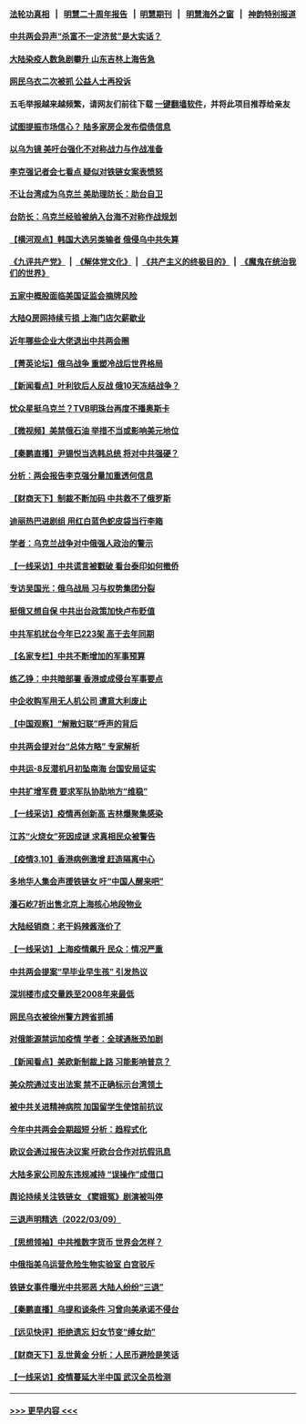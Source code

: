 #### [法轮功真相](https://github.com/gfw-breaker/truth/blob/master/README.md?t=0) &nbsp;&nbsp;|&nbsp;&nbsp; [明慧二十周年报告](https://github.com/gfw-breaker/mh-reports/blob/master/README.md?t=0) &nbsp;&nbsp;|&nbsp;&nbsp;[明慧期刊](https://github.com/gfw-breaker/mh-qikan) &nbsp;&nbsp;|&nbsp;&nbsp; [明慧海外之窗](https://github.com/gfw-breaker/mh-news/blob/master/README.md?t=0) &nbsp;&nbsp;|&nbsp;&nbsp; [神韵特别报道](https://github.com/gfw-breaker/mh-news/blob/master/shenyun.md?t=0)
#### [中共两会异声“杀富不一定济贫”是大实话？](../pages/nsc413/n13639051.md?t=03112001) 
#### [大陆染疫人数急剧攀升 山东吉林上海告急](../pages/nsc413/n13638314.md?t=03112001) 
#### [网民乌衣二次被抓 公益人士再投诉](../pages/nsc413/n13638844.md?t=03112001) 
#### 五毛举报越来越频繁，请网友们前往下载 [一键翻墙软件](https://github.com/gfw-breaker/ssr-accounts)，并将此项目推荐给亲友
#### [试图提振市场信心？ 陆多家房企发布偿债信息](../pages/nsc413/n13638310.md?t=03112001) 
#### [以乌为镜 美吁台强化不对称战力与作战准备](../pages/nsc413/n13638582.md?t=03112001) 
#### [李克强记者会七看点 疑似对铁链女案表愤怒](../pages/nsc413/n13638556.md?t=03112001) 
#### [不让台湾成为乌克兰 美助理防长：助台自卫](../pages/nsc413/n13638463.md?t=03112001) 
#### [台防长：乌克兰经验被纳入台海不对称作战规划](../pages/nsc413/n13637960.md?t=03112001) 
#### [【横河观点】韩国大选另类输者 俄侵乌中共失算](../pages/nsc413/n13637763.md?t=03112001) 
#### [《九评共产党》](https://github.com/begood0513/9ping.md/blob/master/README.md) &nbsp;|&nbsp; [《解体党文化》](../../../../jtdwh.md/blob/master/README.md)  &nbsp;|&nbsp; [《共产主义的终极目的》](../../../../gczydzjmd.md/blob/master/README.md) &nbsp;|&nbsp; [《魔鬼在统治我们的世界》](../../../../mgztzwmdsj.md/blob/master/README.md) 
#### [五家中概股面临美国证监会摘牌风险](../pages/nsc413/n13638320.md?t=03112001) 
#### [大陆Q房网持续亏损 上海门店欠薪歇业](../pages/nsc413/n13637826.md?t=03112001) 
#### [近年哪些企业大佬退出中共两会圈](../pages/nsc413/n13638007.md?t=03112001) 
#### [【菁英论坛】俄乌战争 重塑冷战后世界格局](../pages/nsc413/n13637750.md?t=03112001) 
#### [【新闻看点】叶利钦后人反战 俄10天冻结战争？](../pages/nsc413/n13637651.md?t=03112001) 
#### [忧众星挺乌克兰？TVB明珠台再度不播奥斯卡](../pages/nsc413/n13637659.md?t=03112001) 
#### [【微视频】美禁俄石油 举措不当或影响美元地位](../pages/nsc413/n13634817.md?t=03112001) 
#### [【秦鹏直播】尹锡悦当选韩总统 将对中共强硬？](../pages/nsc413/n13637740.md?t=03112001) 
#### [分析：两会报告李克强分量加重透何信息](../pages/nsc413/n13637584.md?t=03112001) 
#### [【财商天下】制裁不断加码 中共救不了俄罗斯](../pages/nsc413/n13637209.md?t=03112001) 
#### [迪丽热巴进剧组 用红白蓝色蛇皮袋当行李箱](../pages/nsc413/n13637452.md?t=03112001) 
#### [学者：乌克兰战争对中俄强人政治的警示](../pages/nsc413/n13637397.md?t=03112001) 
#### [【一线采访】中共谎言被戳破 看台泰印如何撤侨](../pages/nsc413/n13637070.md?t=03112001) 
#### [专访吴国光：俄乌战局 习与权势集团分裂](../pages/nsc413/n13637288.md?t=03112001) 
#### [挺俄又想自保 中共出台政策加快卢布贬值](../pages/nsc413/n13637457.md?t=03112001) 
#### [中共军机扰台今年已223架 高于去年同期](../pages/nsc413/n13637119.md?t=03112001) 
#### [【名家专栏】中共不断增加的军事预算](../pages/nsc413/n13636797.md?t=03112001) 
#### [练乙铮：中共暗部署 香港或成侵台军事要点](../pages/nsc413/n13636735.md?t=03112001) 
#### [中企收购军用无人机公司 遭意大利废止](../pages/nsc413/n13637136.md?t=03112001) 
#### [【中国观察】“解散妇联”呼声的背后](../pages/nsc413/n13636324.md?t=03112001) 
#### [中共两会提对台“总体方略” 专家解析](../pages/nsc413/n13637095.md?t=03112001) 
#### [中共运-8反潜机月初坠南海 台国安局证实](../pages/nsc413/n13635332.md?t=03112001) 
#### [中共扩增军费 要求军队协助地方“维稳”](../pages/nsc413/n13637020.md?t=03112001) 
#### [【一线采访】疫情再创新高 吉林爆聚集感染](../pages/nsc413/n13636079.md?t=03112001) 
#### [江苏“火烧女”死因成谜 求真相民众被警告](../pages/nsc413/n13636245.md?t=03112001) 
#### [【疫情3.10】香港病例激增 赶造隔离中心](../pages/nsc413/n13636257.md?t=03112001) 
#### [多地华人集会声援铁链女 吁“中国人醒来吧”](../pages/nsc413/n13636338.md?t=03112001) 
#### [潘石屹7折出售北京上海核心地段物业](../pages/nsc413/n13636465.md?t=03112001) 
#### [大陆经销商：老干妈辣酱涨价了](../pages/nsc413/n13636089.md?t=03112001) 
#### [【一线采访】上海疫情飙升 民众：情况严重](../pages/nsc413/n13636238.md?t=03112001) 
#### [中共两会提案“早毕业早生孩” 引发热议](../pages/nsc413/n13635697.md?t=03112001) 
#### [深圳楼市成交量跌至2008年来最低](../pages/nsc413/n13635209.md?t=03112001) 
#### [网民乌衣被徐州警方跨省抓捕](../pages/nsc413/n13635948.md?t=03112001) 
#### [对俄能源禁运加疫情 学者：全球通胀恐加剧](../pages/nsc413/n13635972.md?t=03112001) 
#### [【新闻看点】美欧新制裁上路 习能影响普京？](../pages/nsc413/n13634545.md?t=03112001) 
#### [美众院通过支出法案 禁不正确标示台湾领土](../pages/nsc413/n13635722.md?t=03112001) 
#### [被中共关进精神病院 加国留学生使馆前抗议](../pages/nsc413/n13634820.md?t=03112001) 
#### [今年中共两会会期超短 分析：趋程式化](../pages/nsc413/n13635234.md?t=03112001) 
#### [欧议会通过报告决议案 吁欧台合作对抗假讯息](../pages/nsc413/n13635172.md?t=03112001) 
#### [大陆多家公司股东违规减持 “误操作”成借口](../pages/nsc413/n13634945.md?t=03112001) 
#### [舆论持续关注铁链女 《窦娥冤》剧演被叫停](../pages/nsc413/n13634699.md?t=03112001) 
#### [三退声明精选（2022/03/09）](../pages/nsc413/n13635186.md?t=03112001) 
#### [【思想领袖】中共推数字货币 世界会怎样？](../pages/nsc413/n13616721.md?t=03112001) 
#### [中俄指美乌运营危险生物实验室 白宫驳斥](../pages/nsc413/n13634556.md?t=03112001) 
#### [铁链女事件曝光中共邪恶 大陆人纷纷“三退”](../pages/nsc413/n13630512.md?t=03112001) 
#### [【秦鹏直播】乌提和谈条件 习曾向美承诺不侵台](../pages/nsc413/n13634768.md?t=03112001) 
#### [【远见快评】拒绝遗忘 妇女节变“缚女劫”](../pages/nsc413/n13634763.md?t=03112001) 
#### [【财商天下】乱世黄金 分析：人民币避险是笑话](../pages/nsc413/n13634317.md?t=03112001) 
#### [【一线采访】疫情蔓延大半中国 武汉全员检测](../pages/nsc413/n13633959.md?t=03112001) 

----
#### [ >>> 更早内容 <<< ](../indexes/nsc413-earlier.md)

